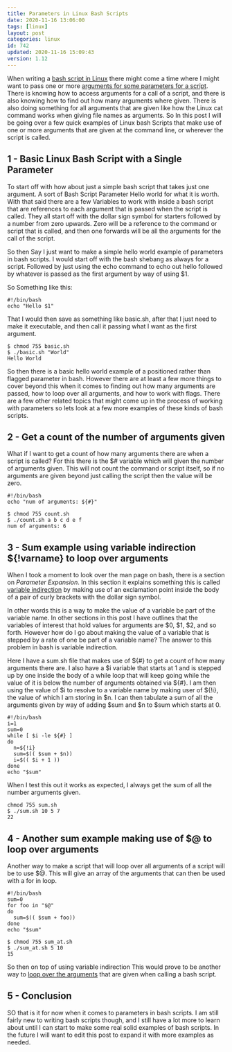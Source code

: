 ```yaml
---
title: Parameters in Linux Bash Scripts
date: 2020-11-16 13:06:00
tags: [linux]
layout: post
categories: linux
id: 742
updated: 2020-11-16 15:09:43
version: 1.12
---
```


When writing a [bash script in Linux](https://linux.die.net/man/1/bash) there might come a time where I might want to pass one or more [arguments for some parameters for a script](https://www.baeldung.com/linux/use-command-line-arguments-in-bash-script). There is knowing how to access arguments for a call of a script, and there is also knowing how to find out how many arguments where given. There is also doing something for all arguments that are given like how the Linux cat command works when giving file names as arguments. So In this post I will be going over a few quick examples of Linux bash Scripts that make use of one or more arguments that are given at the command line, or wherever the script is called.

<!-- more -->

## 1 - Basic Linux Bash Script with a Single Parameter

To start off with how about just a simple bash script that takes just one argument. A sort of Bash Script Parameter Hello world for what it is worth. With that said there are a few Variables to work with inside a bash script that are references to each argument that is passed when the script is called. They all start off with the dollar sign symbol for starters followed by a number from zero upwards. Zero will be a reference to the command or script that is called, and then one forwards will be all the arguments for the call of the script.

So then Say I just want to make a simple hello world example of parameters in bash scripts. I would start off with the bash shebang as always for a script. Followed by just using the echo command to echo out hello followed by whatever is passed as the first argument by way of using $1.

So Something like this:

```
#!/bin/bash
echo "Hello $1"
```

That I would then save as something like basic.sh, after that I just need to make it executable, and then call it passing what I want as the first argument.

```
$ chmod 755 basic.sh
$ ./basic.sh "World"
Hello World
```

So then there is a basic hello world example of a positioned rather than flagged parameter in bash. However there are at least a few more things to cover beyond this when it comes to finding out how many arguments are passed, how to loop over all arguments, and how to work with flags. There are a few other related topics that might come up in the process of working with parameters so lets look at a few more examples of these kinds of bash scripts.

## 2 - Get a count of the number of arguments given

What if I want to get a count of how many arguments there are when a script is called? For this there is the $# variable which will given the number of arguments given. This will not count the command or script itself, so if no arguments are given beyond just calling the script then the value will be zero.

```
#!/bin/bash
echo "num of arguments: ${#}"
```

```
$ chmod 755 count.sh
$ ./count.sh a b c d e f
num of arguments: 6
```

## 3 - Sum example using variable indirection ${!varname} to loop over arguments

When I took a moment to look over the man page on bash, there is a section on _Parameter Expansion_. In this section it explains something this is called [variable indirection](https://stackoverflow.com/questions/8515411/what-is-indirect-expansion-what-does-var-mean) by making use of an exclamation point inside the body of a pair of curly brackets with the dollar sign symbol.

In other words this is a way to make the value of a variable be part of the variable name. In other sections in this post I have outlines that the variables of interest that hold values for arguments are $0, $1, $2, and so forth. However how do I go about making the value of a variable that is stepped by a rate of one be part of a variable name? The answer to this problem in bash is variable indirection.

Here I have a sum.sh file that makes use of ${#} to get a count of how many arguments there are. I also have a $i variable that starts at 1 and is stepped up by one inside the body of a while loop that will keep going while the value of it is below the number of arguments obtained via ${#}. I am then using the value of $i to resolve to a variable name by making user of ${!i}, the value of which I am storing in $n. I can then tabulate a sum of all the arguments given by way of adding $sum and $n to $sum which starts at 0.

```
#!/bin/bash
i=1
sum=0
while [ $i -le ${#} ]
do
  n=${!i}
  sum=$(( $sum + $n))
  i=$(( $i + 1 ))
done
echo "$sum"
```

When I test this out it works as expected, I always get the sum of all the number arguments given.

```
chmod 755 sum.sh
$ ./sum.sh 10 5 7
22
```

## 4 - Another sum example making use of $@ to loop over arguments

Another way to make a script that will loop over all arguments of a script will be to use $@. This will give an array of the arguments that can then be used with a for in loop.

```
#!/bin/bash
sum=0
for foo in "$@"
do
  sum=$(( $sum + foo))
done
echo "$sum"
```

```
$ chmod 755 sum_at.sh
$ ./sum_at.sh 5 10
15
```

So then on top of using variable indirection This would prove to be another way to [loop over the arguments](https://stackoverflow.com/questions/255898/how-to-iterate-over-arguments-in-a-bash-script) that are given when calling a bash script.

## 5 - Conclusion

SO that is it for now when it comes to parameters in bash scripts. I am still fairly new to writing bash scripts though, and I still have a lot more to learn about until I can start to make some real solid examples of bash scripts. In the future I will want to edit this post to expand it with more examples as needed.
